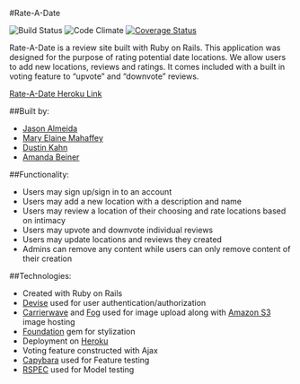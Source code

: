 #Rate-A-Date 

![Build Status](https://codeship.com/projects/6c866a60-6ba7-0134-54fc-2e8398cca30e/status?branch=master)
![Code Climate](https://codeclimate.com/github/dkkahn10/group-project-reviews.png)
[![Coverage Status](https://coveralls.io/repos/github/dkkahn10/group-project-reviews/badge.svg)](https://coveralls.io/github/dkkahn10/group-project-reviews)

Rate-A-Date is a review site built with Ruby on Rails. This application was designed for the purpose of rating potential date locations.  We allow users to add new locations, reviews and ratings. It comes included with a built in voting feature to “upvote” and “downvote” reviews. 

[Rate-A-Date Heroku Link](https://rate-a-date.herokuapp.com/)

##Built by:
*	[Jason Almeida](https://github.com/Cyril-Jay)
*	[Mary Elaine Mahaffey](https://github.com/mmahaff)
*	[Dustin Kahn](https://github.com/dkkahn10)
*	[Amanda Beiner](https://github.com/amandabeiner)


##Functionality: 
*	Users may sign up/sign in to an account 
*	Users may add a new location with a description and name 
*	Users may review a location of their choosing and rate locations based on intimacy 
*	Users may upvote and downvote individual reviews
*	Users may update locations and reviews they created
*	Admins can remove any content while users can only remove content of their creation


##Technologies: 
*	Created with Ruby on Rails
*	[Devise](https://github.com/plataformatec/devise) used for user authentication/authorization
*	[Carrierwave](https://github.com/carrierwaveuploader/carrierwave) and [Fog](https://github.com/fog/fog) used for image upload along with [Amazon S3](https://aws.amazon.com/s3/) image hosting
*	[Foundation](https://github.com/zurb/foundation-rails) gem for stylization
*	Deployment on [Heroku](http://heroku.com/)
*	Voting feature constructed with Ajax
*	[Capybara](http://jnicklas.github.io/capybara/) used for Feature testing 
*	[RSPEC](https://github.com/rspec/rspec) used for Model testing
